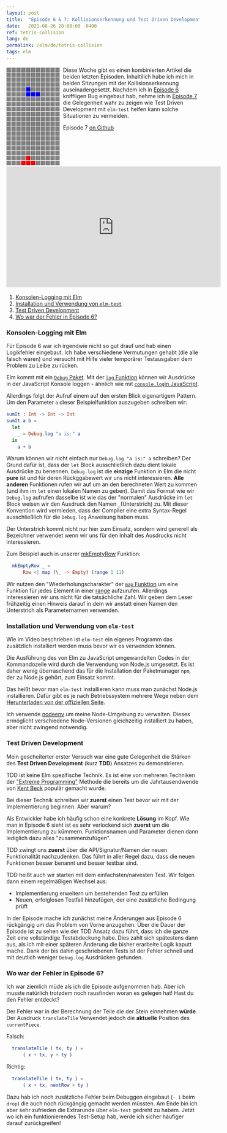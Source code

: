 ```yaml
---
layout: post
title:  "Episode 6 & 7: Kollisionserkennung und Test Driven Development"
date:   2021-08-26 20:00:00 -0400
ref: tetris-collision
lang: de
permalink: /elm/de/tetris-collision
tags: elm
---
```


<img src="/assets/posts/tetris-collision/collision_cropped.gif" alt="Kollisionserkennung" style="float: left; padding-right: 5px"/>Diese Woche gibt es einen kombinierten Artikel die beiden letzten Episoden. Inhaltilich habe ich mich in beiden Sitzungen mit der Kollisionserkennung auseinadergesetzt. Nachdem ich in [Episode 6](https://www.youtube.com/watch?v=KXtmFh0C-9s) kniffligen Bug eingebaut hab, nehme ich in [Episode 7](https://www.youtube.com/watch?v=ZXMQCuvLHMg) die Gelegenheit wahr zu zeigen wie Test Driven Development mit `elm-test` helfen kann solche Situationen zu vermeiden.

Episode 7 [on Github](https://github.com/axelerator/elm-tetris/tree/episode7)
<iframe width="560" height="315" src="https://www.youtube.com/embed/ZXMQCuvLHMg" title="YouTube video player" frameborder="0" allow="accelerometer; autoplay; clipboard-write; encrypted-media; gyroscope; picture-in-picture" allowfullscreen></iframe>


1. [Konsolen-Logging mit Elm](#debug)
2. [Installation und Verwendung von `elm-test`](#elm-test)
3. [Test Driven Development](#tdd)
4. [Wo war der Fehler in Episode 6?](#fail)

### <a name="debug" /> Konsolen-Logging mit Elm

Für Episode 6 war ich irgendwie nicht so gut drauf und hab einen Logikfehler eingebaut. Ich habe verschiedene Vermutungen gehabt (die alle falsch waren) und versucht mit Hilfe vieler temporärer Testausgaben dem Problem zu Leibe zu rücken.

Elm kommt mit ein [`Debug` Paket](https://package.elm-lang.org/packages/elm/core/latest/Debug). Mit der [`log` Funktion](https://package.elm-lang.org/packages/elm/core/latest/Debug#log) können wir Ausdrücke in der JavaScript Konsole loggen - ähnlich wie mit [`console.log`in JavaScript](https://developer.mozilla.org/en-US/docs/Web/API/console/log).

Allerdings folgt der Aufruf einem auf den ersten Blick eigenartigem Pattern.
Um den Parameter `a` dieser Beispielfunktion auszugeben schreiben wir:
```Elm
sumIt : Int -> Int -> Int
sumIt a b =
  let
    _ = Debug.log "a is:" a
  in
    a + b
```

Warum können wir nicht einfach nur `Debug.log "a is:" a` schreiben? Der Grund dafür ist, dass der `let` Block ausschließlich dazu dient lokale Ausdrücke zu benennen.
`Debug.log` ist die **einzige** Funktion in Elm die nicht **pure** ist und für deren Rückggabewert wir uns nicht interessieren.
**Alle anderen** Funktionen rufen wir auf um an den berechneten Wert zu kommen (und ihm im `let` einen lokalen Namen zu geben).
Damit das Format wie wir `Debug.log` aufrufen dasselbe ist wie das der "normalen" Ausdrücke im `let` Block weisen wir den Ausdruck den Namen `_`(Unterstrich) zu.
Mit dieser Konvention wird vermieden, dass der Compiler eine extra Syntax-Regel ausschließlich für die `Debug.log` Anweisung haben muss.

Der Unterstrich kommt nicht nur hier zum Einsatz, sondern wird generell als Bezeichner verwendet wenn wir uns für den Inhalt des Ausdrucks nicht interessieren.  

Zum Beispiel auch in unserer [mkEmptyRow](https://github.com/axelerator/elm-tetris/blob/episode5/src/Main.elm#L137) Funktion:

```Elm
  mkEmptyRow _ =
      Row <| map (\_ -> Empty) (range 1 11)
``` 

Wir nutzen den "Wiederholungscharakter" der [`map` Funktion](https://package.elm-lang.org/packages/elm/core/latest/List#map) um eine Funktion für jedes Element in einer [range](https://package.elm-lang.org/packages/elm/core/latest/List#range) aufzurufen.
Allerdings interessieren wir uns nicht für die tatsächliche Zahl.
Wir geben dem Leser frühzeitig einen Hinweis darauf in dem wir anstatt einen Namen den Unterstrich als Parameternamen verwenden.


### <a name="elm-test" /> Installation und Verwendung von `elm-test`

Wie im Video beschrieben ist `elm-test` ein eigenes Programm das zusätzlich installiert werden muss bevor wir es verwenden können.

Die Ausführung des von Elm zu JavaScript umgewandelten Codes in der Kommandozeile wird durch die Verwendung von Node.js umgesetzt.
Es ist daher wenig überraschend das für die Installation der Paketmanager `npm`, der zu Node.js gehört,  zum Einsatz kommt.

Das heißt bevor man `elm-test` installieren kann muss man zunächst Node.js installieren. Dafür gibt es je nach Betriebssystem mehrere Wege neben dem [Herunterladen von der offiziellen Seite](https://nodejs.org/en/).

Ich verwende [nodeenv](https://github.com/nodenv/nodenv) um meine Node-Umgebung zu verwalten. Dieses ermöglicht verschiedene Node-Versionen gleichzeitig installiert zu haben, aber nicht zwingend notwendig.

### <a name="tdd" />Test Driven Development

Mein gescheiterter erster Versuch war eine gute Gelegenheit die Stärken des **Test Driven Development** (kurz **TDD**) Ansatzes zu demonstrieren.

TDD ist keine Elm spezifische Technik. Es ist eine von mehreren Techniken der ["Extreme Programming"](https://de.wikipedia.org/wiki/Extreme_Programming) Methode die bereits um die Jahrtausendwende von [Kent Beck](https://twitter.com/KentBeck) populär gemacht wurde.

Bei dieser Technik schreiben wir **zuerst** einen Test bevor wir mit der Implementierung beginnen. Aber warum?

Als Entwickler habe ich häufig schon eine konkrete **Lösung** im Kopf. Wie man in Episode 6 sieht ist es sehr verlockend sich **zuerst** um die Implementierung zu kümmern. Funktionsnamen und Parameter dienen dann lediglich dazu alles "zusammenzufügen".

TDD zwingt uns **zuerst** über die API/Signatur/Namen der neuen Funktionalität nachzudenken. Das führt in aller Regel dazu, dass die neuen Funktionen besser benannt und besser testbar sind.

TDD heißt auch wir starten mit dem einfachsten/naivesten Test. Wir folgen dann einem regelmäßigen Wechsel aus: 

- Implementierung erweitern um bestehenden Test zu erfüllen
- Neuen, erfolglosen Testfall hinzufügen, der eine zusätzliche Bedingung prüft

In der Episode mache ich zunächst meine Änderungen aus Episode 6 rückgängig um das Problem von Vorne anzugehen.
Über die Dauer der Episode ist zu sehen wie der TDD Ansatz dazu führt, dass ich die ganze Zeit eine vollständige Testabdeckung habe.
Dies zahlt sich spätestens dann aus, als ich mit einer späteren Änderung die bisher erarbeite Logik kaputt mache.
Dank der bis dahin geschriebenen Tests ist der Fehler schnell und mit deutlich weniger `Debug.log` Ausdrücken gefunden.

### <a name="fail"/>Wo war der Fehler in Episode 6?

Ich war ziemlich müde als ich die Episode aufgenommen hab. Aber ich musste natürlich trotzdem noch rausfinden woran es gelegen hat! Hast du den Fehler entdeckt?

Der Fehler war in der Berechnung der Teile die der Stein einnehmen **würde**.
Der Ausdruck `translateTile` Verwendet jedoch die **aktuelle** Position des `currentPiece`.

Falsch:
```Elm
  translateTile ( tx, ty ) =
      ( x + tx, y + ty )
```

Richtig:
```Elm
  translateTile ( tx, ty ) =
      ( x + tx, nextRow + ty )
```

Dazu hab ich noch zusätzliche Fehler beim Debuggen eingebaut (`- 1` beim `drop`) die auch noch rückgängig gemacht werden müssten.
Am Ende bin ich aber sehr zufrieden die Extrarunde über `elm-test` gedreht zu habem. Jetzt wo ich ein funktionierendes Test-Setup hab, werde ich sicher häufiger darauf zurückgreifen!

